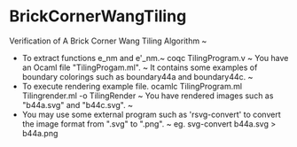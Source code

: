 # BrickCornerWangTiling
Verification of A Brick Corner Wang Tiling Algorithm ~

- To extract functions e_nm and e'_nm.~
  coqc TilingProgram.v ~
  You have an Ocaml file "TilingProgam.ml". ~
  It contains some examples of boundary colorings such as boundary44a and boundary44c. ~
- To execute rendering example file.
  ocamlc TilingProgram.ml Tilingrender.ml -o TilingRender ~
  You have rendered images such as "b44a.svg" and "b44c.svg". ~
- You may use some external program such as 'rsvg-convert' to convert the image format from ".svg" to ".png". ~
  eg. svg-convert b44a.svg > b44a.png


